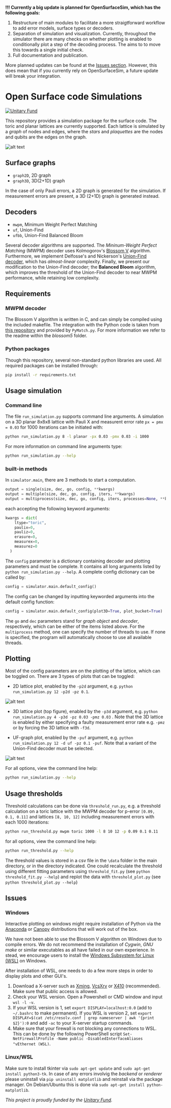 
**!!! Currently a big update is planned for OpenSurfaceSim, which has the following goals:**

1. Restructure of main modules to facilitate a more straigtforward workflow to add error models, surface types or decoders.
2. Separation of simulation and visualization. Currently, throughout the simulator there are many checks on whether plotting is enabled to conditionally plot a step of the decoding process. The aims to to move this towards a single initial check.
3. Full documentation and publication.

More planned updates can be found at the [Issues section](https://github.com/watermarkhu/OpenSurfaceSim/issues). However, this does mean that if you currently rely on  OpenSurfaceSim, a future update will break your integration.

# Open Surface code Simulations

[![Unitary Fund](https://img.shields.io/badge/Supported%20By-UNITARY%20FUND-brightgreen.svg?style=for-the-badge)](http://unitary.fund)

This repository provides a simulation package for the surface code. The toric and planar lattices are currently supported. Each lattice is simulated by a *graph* of nodes and edges, where the *stars* and *plaquettes* are the nodes and qubits are the edges on the graph.

![alt text][toric4]

## Surface graphs

* `graph2D`, 2D graph
* `graph3D`, 3D(2+1D) graph

In the case of only Pauli errors, a 2D graph is generated for the simulation. If measurement errors are present, a 3D (2+1D) graph is generated instead.

## Decoders

* `mwpm`, Minimum Weight Perfect Matching
* `uf`, Union-Find
* `ufbb`, Union-Find Balanced Bloom

Several decoder algorithms are supported. The *Mininum-Weight Perfect Matching* (MWPM) decoder uses Kolmogorov's [Blossom V](https://pub.ist.ac.at/~vnk/software.html) algorithm. Furthermore, we implement Delfosse's and Nickerson's [Union-Find decoder](https://arxiv.org/pdf/1709.06218.pdf), which has *almost-linear* complexity. Finally, we present our modification to the Union-Find decoder; the **Balanced Bloom** algorithm, which improves the threshold of the Union-Find decoder to near MWPM performance, while retaining low complexity.

## Requirements

### MWPM decoder

The Blossom V algorithm is written in C, and can simply be compiled using the included makefile. The integration with the Python code is taken from [this repository](https://github.com/naominickerson/fault_tolerance_simulations) and provided by `PyMatch.py`. For more information we refer to the readme within the *blossom5* folder.

### Python packages

Though this repository, several non-standard python libraries are used. All required packages can be installed through:

```bash
pip install -r requirements.txt
```

## Usage simulation

### Command line

The file `run_simulation.py` supports command line arguments. A simulation on a 3D planar 8x8x8 lattice with Pauli X and measurent error rate `px = pmx = 0.03` for 1000 iterations can be initiated with:

```bash
python run_simulation.py 8 -l planar -px 0.03 -pmx 0.03 -i 1000
```

For more information on command line arguments type:

```bash
python run_simulation.py --help
```

### built-in methods

In `simulator.main`, there are 3 methods to start a computation.

```python
output = single(size, dec, go, config, **kwargs)
output = multiple(size, dec, go, config, iters, **kwargs)
output = multiprocess(size, dec, go, config, iters, processes=None, **kwargs)
```

each accepting the following keyword arguments:

```python
kwargs = dict(
    ltype="toric",
    paulix=0,
    pauliz=0,
    erasure=0,
    measurex=0,
    measurez=0
  )
```

The `config` parameter is a dictionary containing decoder and plotting parameters and must be complete. It contains all long arguments listed by `python run_simulation.py --help`. A complete config dictionary can be called by:

```python
config = simulator.main.default_config()
```

The config can be changed by inputting keyworded arguments into the default config function:

```python
config = simulator.main.default_config(plot3D=True, plot_bucket=True)
```

The `go` and `dec` parameters stand for *graph object* and *decoder*, respectively, which can be either of the items listed above. For the `multiprocess` method, one can specify the number of threads to use. If none is specified, the program will automatically choose to use all available threads.

## Plotting

Most of the config parameters are on the plotting of the lattice, which can be toggled on. There are 3 types of plots that can be toggled:

* 2D lattice plot, enabled by the `-p2d` argument, e.g. `python run_simulation.py 12 -p2d -pz 0.1`.

![alt text][planar12]

* 3D lattice plot (top figure), enabled by the `-p3d` argument, e.g. `python run_simulation.py 4 -p3d -pz 0.03 -pmz 0.03` . Note that the 3D lattice is enabled by either specifying a faulty measurement error rate e.g. `-pmz` or by forcing the 3D lattice with `-f3d`.

* UF-graph plot, enabled by the `-puf` argument, e.g. `python run_simulation.py 12 -d uf -pz 0.1 -puf`. Note that a variant of the Union-Find decoder must be selected.

![alt text][uftoric6]

For all options, view the command line help:

```bash
python run_simulation.py --help
```

## Usage thresholds

Threshold calculations can be done via `threshold_run.py`, e.g. a threshold calculation on a toric lattice with the MWPM decoder for p-error `[0.09, 0.1, 0.11]` and lattices `[8, 10, 12]` including measurement errors with each 1000 iterations:

```bash
python run_threshold.py mwpm toric 1000 -l 8 10 12 -p 0.09 0.1 0.11
```

for all options, view the command line help:

```bash
python run_threshold.py --help
```

The threshold values is stored in a csv file in the `\data` folder in the main directory, or in the directory indicated. One could recalculate the threshold using different fitting parameters using `threshold_fit.py` (see `python threshold_fit.py --help`) and replot the data with `threshold_plot.py` (see `python threshold_plot.py --help`)

## Issues

### Windows

Interactive plotting on windows might require installation of Python via the [Anaconda](https://www.anaconda.com/) or [Canopy](https://assets.enthought.com/downloads/) distributions that will work out of the box.

We have not been able to use the Blossom V algorithm on Windows due to compile errors. We do not recommend the installation of *Cygwin*, *GNU make* or similar executables as all have failed in our own experience. In stead, we encourage users to install the [Windows Subsystem for Linux (WSL)](https://docs.microsoft.com/en-us/windows/wsl/install-win10) on Windows.

After installation of WSL, one needs to do a few more steps in order to display plots and other GUI's.

1. Download a X-server such as [Xming](https://sourceforge.net/projects/xming/), [VcsXrv](https://sourceforge.net/projects/vcxsrv/) or [X410](https://x410.dev/) (recommended). Make sure that public access is allowed.
2. Check your WSL version. Open a Powershell or CMD window and input `wsl -l -v`.
3. If your WSL version is 1, set `export DISPLAY=localhost:0.0` (add to `~/.bashrc` to make permanent). If you WSL is version 2, set `export DISPLAY=$(cat /etc/resolv.conf | grep nameserver | awk '{print $2}'):0` and add `-ac` to your X-server startup commands.
4. Make sure that your firewall is not blocking any connections to WSL. This can be done by the following PowerShell script `Set-NetFirewallProfile -Name public -DisabledInterfaceAliases "vEthernet (WSL)`.

### Linux/WSL

Make sure to install tkinter via `sudo apt-get update` and `sudo apt-get install python3-tk`.
In case of any errors involvig the *backend* or *renderer* please uninstall via `pip uninstall matplotlib` and reinstall via the package manager. On Debian/Ubuntu this is done via `sudo apt-get install python-matplotlib`.

*This project is proudly funded by the [Unitary Fund](https://unitary.fund/).*

[uftoric6]: https://raw.githubusercontent.com/watermarkhu/oop_surface_code/master/images/uftoric3d_6.png "UF toric graph 6x6x6"
[planar12]: https://raw.githubusercontent.com/watermarkhu/oop_surface_code/master/images/planar2d_12.png "Planar lattice 12x12"
[toric4]: https://raw.githubusercontent.com/watermarkhu/oop_surface_code/master/images/toric3d_4.png "Toric lattice 4x4x4"
